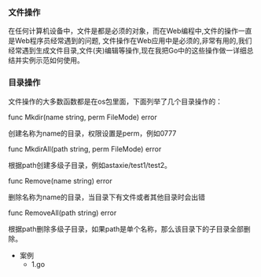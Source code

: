 ### 文件操作

在任何计算机设备中，文件是都是必须的对象，而在Web编程中,文件的操作一直是Web程序员经常遇到的问题,
文件操作在Web应用中是必须的,非常有用的,我们经常遇到生成文件目录,文件(夹)编辑等操作,现在我把Go中的这些操作做一详细总结并实例示范如何使用。

### 目录操作

文件操作的大多数函数都是在os包里面，下面列举了几个目录操作的：

func Mkdir(name string, perm FileMode) error

创建名称为name的目录，权限设置是perm，例如0777

func MkdirAll(path string, perm FileMode) error

根据path创建多级子目录，例如astaxie/test1/test2。

func Remove(name string) error

删除名称为name的目录，当目录下有文件或者其他目录时会出错

func RemoveAll(path string) error

根据path删除多级子目录，如果path是单个名称，那么该目录下的子目录全部删除。

+ 案例
  * 1.go